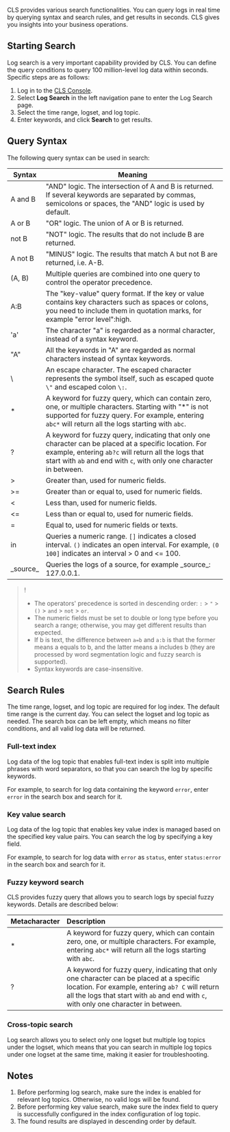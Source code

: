 CLS provides various search functionalities. You can query logs in real time by querying syntax and search rules, and get results in seconds. CLS gives you insights into your business operations.

## Starting Search

Log search is a very important capability provided by CLS. You can define the query conditions to query 100 million-level log data within seconds. Specific steps are as follows:

1. Log in to the [CLS Console](https://console.cloud.tencent.com/cls).
2. Select **Log Search** in the left navigation pane to enter the Log Search page.
3. Select the time range, logset, and log topic.
4. Enter keywords, and click **Search** to get results.

## Query Syntax
The following query syntax can be used in search:

| Syntax | Meaning |
|--|--|
| A and B | "AND" logic. The intersection of A and B is returned. If several keywords are separated by commas, semicolons or spaces, the "AND" logic is used by default. |
| A or B | "OR" logic. The union of A or B is returned. |
| not B | "NOT" logic. The results that do not include B are returned. |
| A not B | "MINUS" logic. The results that match A but not B are returned, i.e. A-B. |
| (A, B) | Multiple queries are combined into one query to control the operator precedence. |
| A:B | The "key-value" query format. If the key or value contains key characters such as spaces or colons, you need to include them in quotation marks, for example "error level":high. |
| 'a' | The character "a" is regarded as a normal character, instead of a syntax keyword. |
| "A" | All the keywords in "A" are regarded as normal characters instead of syntax keywords. |
| \ | An escape character. The escaped character represents the symbol itself, such as escaped quote `\"` and escaped colon `\:`. |
| * | A keyword for fuzzy query, which can contain zero, one, or multiple characters. Starting with "\*" is not supported for fuzzy query. For example, entering `abc*` will return all the logs starting with `abc`. |
| ? | A keyword for fuzzy query, indicating that only one character can be placed at a specific location. For example, entering `ab?c` will return all the logs that start with `ab` and end with `c`, with only one character in between. |
| > | Greater than, used for numeric fields. |
| >= | Greater than or equal to, used for numeric fields. |
| < | Less than, used for numeric fields. |
| <= | Less than or equal to, used for numeric fields. |
| = | Equal to, used for numeric fields or texts. |
| in | Queries a numeric range. `[]` indicates a closed interval. `()` indicates an open interval. For example, `(0 100]` indicates an interval > 0 and <= 100. |
| \_source_ | Queries the logs of a source, for example \_source_: 127.0.0.1. |

>!
>- The operators' precedence is sorted in descending order: `:` > `"` > `()` > `and` > `not` > `or`.
>- The numeric fields must be set to double or long type before you search a range; otherwise, you may get different results than expected.
>- If b is text, the difference between `a=b` and `a:b` is that the former means a equals to b, and the latter means a includes b (they are processed by word segmentation logic and fuzzy search is supported).
>- Syntax keywords are case-insensitive.



## Search Rules
The time range, logset, and log topic are required for log index. The default time range is the current day. You can select the logset and log topic as needed. The search box can be left empty, which means no filter conditions, and all valid log data will be returned.

### Full-text index
Log data of the log topic that enables full-text index is split into multiple phrases with word separators, so that you can search the log by specific keywords.

For example, to search for log data containing the keyword `error`, enter `error` in the search box and search for it.

### Key value search
Log data of the log topic that enables key value index is managed based on the specified key value pairs. You can search the log by specifying a key field.

For example, to search for log data with `error` as `status`, enter `status:error` in the search box and search for it.

### Fuzzy keyword search
CLS provides fuzzy query that allows you to search logs by special fuzzy keywords. Details are described below:

| Metacharacter | Description |
|-----|:-----|
| * | A keyword for fuzzy query, which can contain zero, one, or multiple characters. For example, entering `abc*` will return all the logs starting with `abc`. |
| ? | A keyword for fuzzy query, indicating that only one character can be placed at a specific location. For example, entering `ab? C` will return all the logs that start with `ab` and end with `c`, with only one character in between. |

### Cross-topic search
Log search allows you to select only one logset but multiple log topics under the logset, which means that you can search in multiple log topics under one logset at the same time, making it easier for troubleshooting.

## Notes
1. Before performing log search, make sure the index is enabled for relevant log topics. Otherwise, no valid logs will be found.
2. Before performing key value search, make sure the index field to query is successfully configured in the index configuration of log topic.
3. The found results are displayed in descending order by default.

